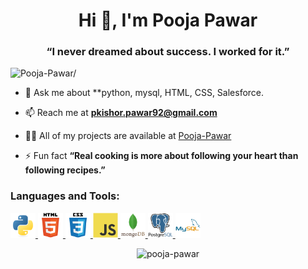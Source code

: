 <h1 align="center">Hi 👋, I'm Pooja Pawar</h1>

<h3 align="center">“I never dreamed about success. I worked for it.”</h3>

<p align="left"> <img src=https://komarev.com/ghpvc/?username=pkishorp alt=Pooja-Pawar/> </p>


- 💬 Ask me about **python, mysql, HTML, CSS, Salesforce.

- 📫 Reach me at **pkishor.pawar92@gmail.com**

- 👨‍💻 All of my projects are available at [Pooja-Pawar](https://github.com/pkishorp)

- ⚡ Fun fact **“Real cooking is more about following your heart than following recipes.”**



<h3 align="left">Languages and Tools:</h3>
<p align="left">
    <a href="https://www.python.org" target="_blank"> <img src="https://raw.githubusercontent.com/devicons/devicon/master/icons/python/python-original.svg" alt="python" width="40" height="40"/> </a>
    <a href="https://www.w3.org/html/" target="_blank"> <img src="https://raw.githubusercontent.com/devicons/devicon/master/icons/html5/html5-original-wordmark.svg" alt="html5" width="40" height="40"/> </a>
    <a href="https://www.w3schools.com/css/" target="_blank"> <img src="https://raw.githubusercontent.com/devicons/devicon/master/icons/css3/css3-original-wordmark.svg" alt="css3" width="40" height="40"/> </a>
    <a href="https://developer.mozilla.org/en-US/docs/Web/JavaScript" target="_blank"> <img src="https://raw.githubusercontent.com/devicons/devicon/master/icons/javascript/javascript-original.svg" alt="javascript" width="40" height="40"/> </a>
    <a href="https://www.mongodb.com/" target="_blank"> <img src="https://raw.githubusercontent.com/devicons/devicon/master/icons/mongodb/mongodb-original-wordmark.svg" alt="mongodb" width="40" height="40"/> </a>
    <a href="https://www.postgresql.org" target="_blank"> <img src="https://raw.githubusercontent.com/devicons/devicon/master/icons/postgresql/postgresql-original-wordmark.svg" alt="postgresql" width="40" height="40"/> </a>
      <a href="https://www.mysql.org" target="_blank"> <img src="https://raw.githubusercontent.com/devicons/devicon/master/icons/mysql/mysql-original-wordmark.svg" alt="mysql" width="40" height="40"/> </a>



<p align="center"> <img src=https://github-readme-stats.vercel.app/api?username=pkishorp&show_icons=true alt=pooja-pawar /> </p>
